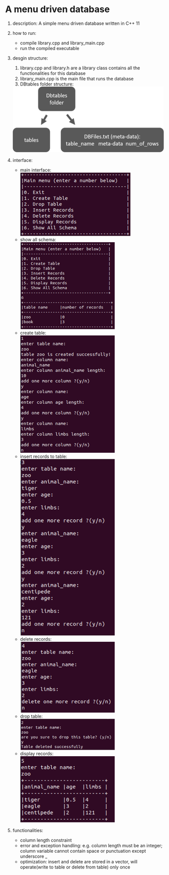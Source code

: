 # A menu driven database

1. description: A simple menu driven database written in C++ 11

2. how to run:
    - compile library.cpp and library_main.cpp
    - run the compiled executable

3. desgin structure:
    1. library.cpp and library.h are a library class contains all the functionalities for this database
    2. library_main.cpp is the main file that runs the database
    3. DBtables folder structure:
    <img src="https://github.com/Shutong-Song/menu_driven-database/blob/media/menu_driven-database.png?raw=true" width="500">
  

4. interface:
    - main interface: <br>
    <img src="https://github.com/Shutong-Song/menu_driven-database/blob/media/main.png?raw=true" width="350"> <br>
    - show all schema: <br>
    <img src="https://github.com/Shutong-Song/menu_driven-database/blob/media/showSchema.png?raw=true" width="300"> <br>
    - create table: <br>
    <img src="https://github.com/Shutong-Song/menu_driven-database/blob/media/createTable.png?raw=true" width="300"> <br>
    - insert records to table: <br>
    <img src="https://github.com/Shutong-Song/menu_driven-database/blob/media/insertRecords.png?raw=true" width="300"> <br>
    - delete records: <br>
    <img src="https://github.com/Shutong-Song/menu_driven-database/blob/media/deleteRecords.png?raw=true" width="300"> <br>
    - drop table: <br> 
    <img src="https://github.com/Shutong-Song/menu_driven-database/blob/media/dropTable.png?raw=true" width="300"> <br>
    - display records: <br>
    <img src="https://github.com/Shutong-Song/menu_driven-database/blob/media/displayRecords.png?raw=true" width="300"> <br>
5. functionalities:
    - column length constraint
    - error and exception handling: e.g. column length must be an integer; column variable cannot contain space or punctuation except underscore _
    - optimization: insert and delete are stored in a vector, will operate(write to table or delete from table) only once
